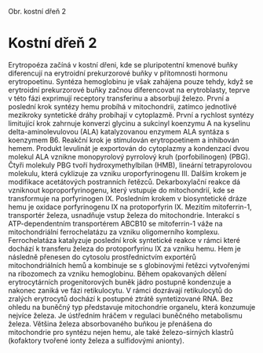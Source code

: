 <div class="w3-row">
<div class="w3-half w3-center">

Obr. kostní dřeň 2

</div>
<div class="w3-half w3-justify w3-padding">

# Kostní dřeň 2

Erytropoéza začíná v kostní dřeni, kde se pluripotentní kmenové buňky diferencují na erytroidní prekurzorové buňky v přítomnosti hormonu erytropoetinu. Syntéza hemoglobinu je však zahájena pouze tehdy, když se erytroidní prekurzorové buňky začnou diferencovat na erytroblasty, teprve v této fázi exprimují receptory transferinu a absorbují železo. První a poslední krok syntézy hemu probíhá v mitochondrii, zatímco jednotlivé mezikroky syntetické dráhy probíhají v cytoplazmě. První a rychlost syntézy limitující krok zahrnuje konverzi glycinu a sukcinyl koenzymu A na kyselinu delta-aminolevulovou (ALA) katalyzovanou enzymem ALA syntáza s koenzymem B6. Reakční krok je stimulován erytropoetinem a inhibován hemem. Produkt levulinát je exportován do cytoplazmy a kondenzací dvou molekul ALA vznikne monopyrolový pyrrolový kruh (porfobilinogen) (PBG). Čtyři molekuly PBG tvoří hydroxymethylbilan (HMB), lineární tetrapyrolovou molekulu, která cyklizuje za vzniku uroporfyrinogenu III. Dalším krokem je modifikace acetátových postranních řetězců. Dekarboxylační reakce dá vzniknout koproporfyrinogenu, který vstupuje do mitochondrií, kde se transformuje na porfyrinogen IX. Posledním krokem v biosyntetické dráze hemu je oxidace porfyrinogenu IX na protoporfyrin IX. Mezitím mitoferrin-1, transportér železa, usnadňuje vstup železa do mitochondrie. Interakcí s ATP-dependentním transportérem ABCB10 se mitoferrin-1 váže na mitochondriální ferrochelatázu za vzniku oligomerního komplexu. Ferrochelatáza katalyzuje poslední krok syntetické reakce v rámci které dochází k transferu železa do protoporfyrinu IX za vzniku hemu. Hem je následně přenesen do cytosolu prostřednictvím exportérů mitochondriálních hemů a kombinuje se s globinovými řetězci vytvořenými na ribozomech za vzniku hemoglobinu. Během opakovaných dělení erytrocytárních progenitorových buněk jádro postupně kondenzuje a nakonec zaniká ve fázi retikulocytu. V rámci dozrávají retikulocytů do zralých erytrocytů dochází k postupné ztrátě syntetizované RNA.
Bez ohledu na buněčný typ představuje mitochondrie organelu, která konzumuje nejvíce železa. Je ústředním hráčem v regulaci buněčného metabolismu železa. Většina železa absorbovaného buňkou je přenášena do mitochondrie pro syntézu nejen hemu, ale také železo-sirných klastrů (kofaktory tvořené ionty železa a sulfidovými anionty).


</div>
</div>